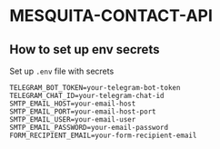 # MESQUITA-CONTACT-API

## How to set up env secrets

Set up `.env` file with secrets

```env
TELEGRAM_BOT_TOKEN=your-telegram-bot-token
TELEGRAM_CHAT_ID=your-telegram-chat-id
SMTP_EMAIL_HOST=your-email-host
SMTP_EMAIL_PORT=your-email-host-port
SMTP_EMAIL_USER=your-email-user
SMTP_EMAIL_PASSWORD=your-email-password
FORM_RECIPIENT_EMAIL=your-form-recipient-email
```